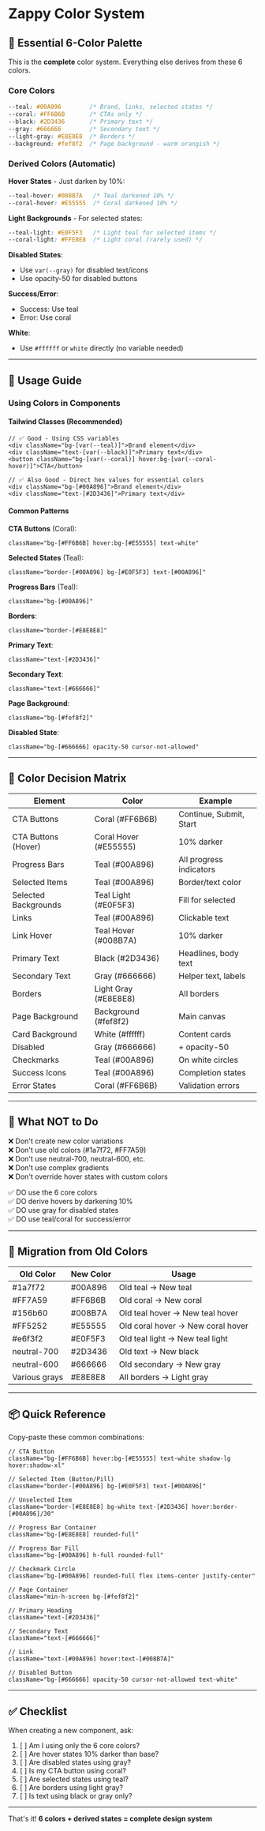 # Zappy Color System

## 🎨 Essential 6-Color Palette

This is the **complete** color system. Everything else derives from these 6 colors.

### Core Colors

```css
--teal: #00A896        /* Brand, links, selected states */
--coral: #FF6B6B       /* CTAs only */
--black: #2D3436       /* Primary text */
--gray: #666666        /* Secondary text */
--light-gray: #E8E8E8  /* Borders */
--background: #fef8f2  /* Page background - warm orangish */
```

### Derived Colors (Automatic)

**Hover States** - Just darken by 10%:
```css
--teal-hover: #008B7A   /* Teal darkened 10% */
--coral-hover: #E55555  /* Coral darkened 10% */
```

**Light Backgrounds** - For selected states:
```css
--teal-light: #E0F5F3   /* Light teal for selected items */
--coral-light: #FFE8E8  /* Light coral (rarely used) */
```

**Disabled States**:
- Use `var(--gray)` for disabled text/icons
- Use opacity-50 for disabled buttons

**Success/Error**:
- Success: Use teal
- Error: Use coral

**White**:
- Use `#ffffff` or `white` directly (no variable needed)

---

## 📝 Usage Guide

### Using Colors in Components

#### Tailwind Classes (Recommended)
```tsx
// ✅ Good - Using CSS variables
<div className="bg-[var(--teal)]">Brand element</div>
<div className="text-[var(--black)]">Primary text</div>
<button className="bg-[var(--coral)] hover:bg-[var(--coral-hover)]">CTA</button>

// ✅ Also Good - Direct hex values for essential colors
<div className="bg-[#00A896]">Brand element</div>
<div className="text-[#2D3436]">Primary text</div>
```

#### Common Patterns

**CTA Buttons** (Coral):
```tsx
className="bg-[#FF6B6B] hover:bg-[#E55555] text-white"
```

**Selected States** (Teal):
```tsx
className="border-[#00A896] bg-[#E0F5F3] text-[#00A896]"
```

**Progress Bars** (Teal):
```tsx
className="bg-[#00A896]"
```

**Borders**:
```tsx
className="border-[#E8E8E8]"
```

**Primary Text**:
```tsx
className="text-[#2D3436]"
```

**Secondary Text**:
```tsx
className="text-[#666666]"
```

**Page Background**:
```tsx
className="bg-[#fef8f2]"
```

**Disabled State**:
```tsx
className="bg-[#666666] opacity-50 cursor-not-allowed"
```

---

## 🎯 Color Decision Matrix

| Element | Color | Example |
|---------|-------|---------|
| CTA Buttons | Coral (#FF6B6B) | Continue, Submit, Start |
| CTA Buttons (Hover) | Coral Hover (#E55555) | 10% darker |
| Progress Bars | Teal (#00A896) | All progress indicators |
| Selected Items | Teal (#00A896) | Border/text color |
| Selected Backgrounds | Teal Light (#E0F5F3) | Fill for selected |
| Links | Teal (#00A896) | Clickable text |
| Link Hover | Teal Hover (#008B7A) | 10% darker |
| Primary Text | Black (#2D3436) | Headlines, body text |
| Secondary Text | Gray (#666666) | Helper text, labels |
| Borders | Light Gray (#E8E8E8) | All borders |
| Page Background | Background (#fef8f2) | Main canvas |
| Card Background | White (#ffffff) | Content cards |
| Disabled | Gray (#666666) | + opacity-50 |
| Checkmarks | Teal (#00A896) | On white circles |
| Success Icons | Teal (#00A896) | Completion states |
| Error States | Coral (#FF6B6B) | Validation errors |

---

## 🚫 What NOT to Do

❌ Don't create new color variations  
❌ Don't use old colors (#1a7f72, #FF7A59)  
❌ Don't use neutral-700, neutral-600, etc.  
❌ Don't use complex gradients  
❌ Don't override hover states with custom colors  

✅ DO use the 6 core colors  
✅ DO derive hovers by darkening 10%  
✅ DO use gray for disabled states  
✅ DO use teal/coral for success/error  

---

## 🔄 Migration from Old Colors

| Old Color | New Color | Usage |
|-----------|-----------|-------|
| #1a7f72 | #00A896 | Old teal → New teal |
| #FF7A59 | #FF6B6B | Old coral → New coral |
| #156b60 | #008B7A | Old teal hover → New teal hover |
| #FF5252 | #E55555 | Old coral hover → New coral hover |
| #e6f3f2 | #E0F5F3 | Old teal light → New teal light |
| neutral-700 | #2D3436 | Old text → New black |
| neutral-600 | #666666 | Old secondary → New gray |
| Various grays | #E8E8E8 | All borders → Light gray |

---

## 📦 Quick Reference

Copy-paste these common combinations:

```tsx
// CTA Button
className="bg-[#FF6B6B] hover:bg-[#E55555] text-white shadow-lg hover:shadow-xl"

// Selected Item (Button/Pill)
className="border-[#00A896] bg-[#E0F5F3] text-[#00A896]"

// Unselected Item
className="border-[#E8E8E8] bg-white text-[#2D3436] hover:border-[#00A896]/30"

// Progress Bar Container
className="bg-[#E8E8E8] rounded-full"

// Progress Bar Fill
className="bg-[#00A896] h-full rounded-full"

// Checkmark Circle
className="bg-[#00A896] rounded-full flex items-center justify-center"

// Page Container
className="min-h-screen bg-[#fef8f2]"

// Primary Heading
className="text-[#2D3436]"

// Secondary Text
className="text-[#666666]"

// Link
className="text-[#00A896] hover:text-[#008B7A]"

// Disabled Button
className="bg-[#666666] opacity-50 cursor-not-allowed text-white"
```

---

## ✅ Checklist

When creating a new component, ask:

1. [ ] Am I using only the 6 core colors?
2. [ ] Are hover states 10% darker than base?
3. [ ] Are disabled states using gray?
4. [ ] Is my CTA button using coral?
5. [ ] Are selected states using teal?
6. [ ] Are borders using light gray?
7. [ ] Is text using black or gray only?

---

That's it! **6 colors + derived states = complete design system**
